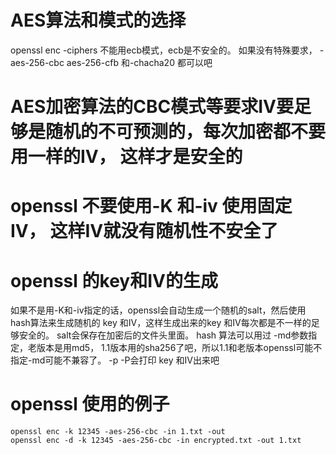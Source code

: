 # AES算法和模式的选择
 openssl enc -ciphers
 不能用ecb模式，ecb是不安全的。 如果没有特殊要求， -aes-256-cbc  aes-256-cfb 和-chacha20 都可以吧
 
# AES加密算法的CBC模式等要求IV要足够是随机的不可预测的，每次加密都不要用一样的IV， 这样才是安全的

# openssl 不要使用-K 和-iv 使用固定IV， 这样IV就没有随机性不安全了

# openssl 的key和IV的生成
如果不是用-K和-iv指定的话，openssl会自动生成一个随机的salt，然后使用hash算法来生成随机的 key 和IV，这样生成出来的key 和IV每次都是不一样的足够安全的。
salt会保存在加密后的文件头里面。  hash 算法可以用过 -md参数指定，老版本是用md5， 1.1版本用的sha256了吧，所以1.1和老版本openssl可能不指定-md可能不兼容了。
-p -P会打印 key 和IV出来吧

# openssl 使用的例子
```text
openssl enc -k 12345 -aes-256-cbc -in 1.txt -out 
openssl enc -d -k 12345 -aes-256-cbc -in encrypted.txt -out 1.txt 
```
